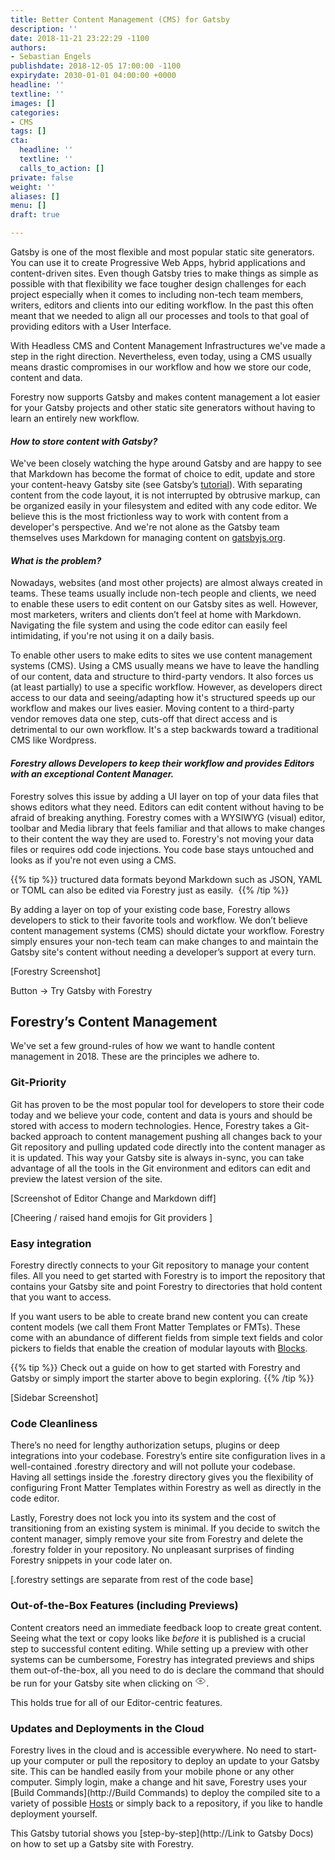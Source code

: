 ```yaml
---
title: Better Content Management (CMS) for Gatsby
description: ''
date: 2018-11-21 23:22:29 -1100
authors:
- Sebastian Engels
publishdate: 2018-12-05 17:00:00 -1100
expirydate: 2030-01-01 04:00:00 +0000
headline: ''
textline: ''
images: []
categories:
- CMS
tags: []
cta:
  headline: ''
  textline: ''
  calls_to_action: []
private: false
weight: ''
aliases: []
menu: []
draft: true

---
```

Gatsby is one of the most flexible and most popular static site generators. You can use it to create Progressive Web Apps, hybrid applications and content-driven sites. Even though Gatsby tries to make things as simple as possible with that flexibility we face tougher design challenges for each project especially when it comes to including non-tech team members, writers, editors and clients into our editing workflow. In the past this often meant that we needed to align all our processes and tools to that goal of providing editors with a User Interface. 

With Headless CMS and Content Management Infrastructures we've made a step in the right direction. Nevertheless, even today, using a CMS usually means drastic compromises in our workflow and how we store our code, content and data.

Forestry now supports Gatsby and makes content management a lot easier for your Gatsby projects and other static site generators without having to learn an entirely new workflow.

#### _How to store content with Gatsby?_  
We've been closely watching the hype around Gatsby and are happy to see that Markdown has become the format of choice to edit, update and store your content-heavy Gatsby site (see Gatsby’s [tutorial](https://www.gatsbyjs.org/tutorial/part-six/#transformer-plugins)). With separating content from the code layout, it is not interrupted by obtrusive markup, can be organized easily in your filesystem and edited with any code editor. We believe this is the most frictionless way to work with content from a developer's perspective. And we're not alone as the Gatsby team themselves uses Markdown for managing content on [gatsbyjs.org](https://gatsbyjs.org).

#### _What is the problem?_
Nowadays, websites (and most other projects) are almost always created in teams. These teams usually include non-tech people and clients, we need to enable these users to edit content on our Gatsby sites as well. However, most marketers, writers and clients don’t feel at home with Markdown. Navigating the file system and using the code editor can easily feel intimidating, if you're not using it on a daily basis.

To enable other users to make edits to sites we use content management systems (CMS). Using a CMS usually means we have to leave the handling of our content, data and structure to third-party vendors. It also forces us (at least partially) to use a specific workflow. However, as developers direct access to our data and seeing/adapting how it's structured speeds up our workflow and makes our lives easier. Moving content to a third-party vendor removes data one step, cuts-off that direct access and is detrimental to our own workflow. It's a step backwards toward a traditional CMS like Wordpress.

#### _Forestry allows Developers to keep their workflow and provides Editors with an exceptional Content Manager._
Forestry solves this issue by adding a UI layer on top of your data files that shows editors what they need. Editors can edit content without having to be afraid of breaking anything. Forestry comes with a WYSIWYG (visual) editor, toolbar and Media library that feels familiar and that allows to make changes to their content the way they are used to. Forestry's not moving your data files or requires odd code injections. You code base stays untouched and looks as if you're not even using a CMS.

{{% tip %}}
tructured data formats beyond Markdown such as JSON, YAML or TOML can also be edited via Forestry just as easily. 
{{% /tip %}}

By adding a layer on top of your existing code base, Forestry allows developers to stick to their favorite tools and workflow. We don’t believe content management systems (CMS) should dictate your workflow. Forestry simply ensures your non-tech team can make changes to and maintain the Gatsby site's content without needing a developer’s support at every turn.

\[Forestry Screenshot\]

Button → Try Gatsby with Forestry

## Forestry’s Content Management

We've set a few ground-rules of how we want to handle content management in 2018. These are the principles we adhere to.

### Git-Priority

Git has proven to be the most popular tool for developers to store their code today and we believe your code, content and data is yours and should be stored with access to modern technologies. Hence, Forestry takes a Git-backed approach to content management pushing all changes back to your Git repository and pulling updated code directly into the content manager as it is updated. This way your Gatsby site is always in-sync, you can take advantage of all the tools in the Git environment and editors can edit and preview the latest version of the site.

\[Screenshot of Editor Change and Markdown diff\]

\[Cheering / raised hand emojis for Git providers \]

### Easy integration

Forestry directly connects to your Git repository to manage your content files. All you need to get started with Forestry is to import the repository that contains your Gatsby site and point Forestry to directories that hold content that you want to access.

If you want users to be able to create brand new content you can create content models (we call them Front Matter Templates or FMTs). These come with an abundance of different fields from simple text fields and color pickers to fields that enable the creation of modular layouts with [Blocks](https://forestry.io/docs/settings/fields/blocks/).

{{% tip %}}
Check out a guide on how to get started with Forestry and Gatsby or simply import the starter above to begin exploring.
{{% /tip %}}

\[Sidebar Screenshot\]

### Code Cleanliness

There’s no need for lengthy authorization setups, plugins or deep integrations into your codebase. Forestry’s entire site configuration lives in a well-contained .forestry directory and will not pollute your codebase. Having all settings inside the .forestry directory gives you the flexibility of configuring Front Matter Templates within Forestry as well as directly in the code editor.

Lastly, Forestry does not lock you into its system and the cost of transitioning from an existing system is minimal. If you decide to switch the content manager, simply remove your site from Forestry and delete the .forestry folder in your repository. No unpleasant surprises of finding Forestry snippets in your code later on.

\[.forestry settings are separate from rest of the code base\]

### Out-of-the-Box Features (including Previews)

Content creators need an immediate feedback loop to create great content. Seeing what the text or copy looks like _before_ it is published is a crucial step to successful content editing. While setting up a preview with other systems can be cumbersome, Forestry has integrated previews and ships them out-of-the-box, all you need to do is declare the command that should be run for your Gatsby site when clicking on <svg xmlns="http://www.w3.org/2000/svg" width="18" height="18" viewBox="0 0 24 24"><g fill="none" fill-rule="evenodd" stroke="currentcolor" stroke-width="1.2"><path d="M12 18c6 0 10-6 10-6s-4-6-10-6-10 6-10 6 4 6 10 6z"></path><circle cx="12" cy="12" r="2"></circle></g></svg>.

This holds true for all of our Editor-centric features.

### Updates and Deployments in the Cloud

Forestry lives in the cloud and is accessible everywhere. No need to start-up your computer or pull the repository to deploy an update to your Gatsby site. This can be handled easily from your mobile phone or any other computer. Simply login, make a change and hit save, Forestry uses your [Build Commands](http://Build Commands) to deploy the compiled site to a variety of possible [Hosts](http://Hosts) or simply back to a repository, if you like to handle deployment yourself.

This Gatsby tutorial shows you [step-by-step](http://Link to Gatsby Docs) on how to set up a Gatsby site with Forestry.